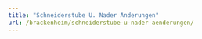 ```yaml
---
title: "Schneiderstube U. Nader Änderungen"
url: /brackenheim/schneiderstube-u-nader-aenderungen/
---
```

